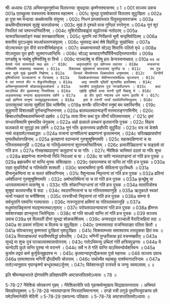 श्रीः
अध्यायः 078
अभिमन्युमनुशोच्य विलपन्त्याः सुभद्रायाः कृष्णेनाश्वासनम् ॥ 1 ॥
001	सञ्जय उवाच 
001a	एतच्छ्रुत्वा वचस्तस्य केशवस्य महात्मनः ।
001c	सुभद्रा पुत्रशोकार्ता विललाप सुदुःखिता ॥
002a	हा पुत्रा मम मन्दायाः कथमेत्यासि संयुगम् ।
002c	निधनं प्राप्तवांस्तात पितुस्तुल्यपराक्रमः ॥
003a	कथमिन्दीवरश्यामं सुदंष्ट्रं चारुलोचनम् ।
003c	मुखं ते दृश्यते वत्स गुण्ठितं रणरेणुना ॥
004a	नूनं शूरं निपतितं त्वां पश्यन्त्यनिवर्तिनम् ।
004c	सुशिरोग्रीवबाह्वंसं व्यूढोरस्कं नतोदरम् ॥
005a	चारूपचितसर्वाङ्गं स्वक्षं शस्त्रक्षताचितम् ।
005c	भूतानि त्वां निरीक्षन्ते भूमौ चन्द्रमिवोदितम् ॥
006a	शयनीयं पुराऽध्युष्य स्पर्ध्यास्तरणसंवृतम् ।
006c	भूमावद्य कथं शेषे विप्रविद्धः सुखोचितः ॥
007a	योऽन्वास्यत पुरा वीरो वरस्त्रीभिर्महाभुजः ।
007c	कथमन्वास्यते सोऽद्य शिवाभिः पतितो मृधे ॥
008a	योऽस्तूयत पुरा हृष्टैः सूतमागधवन्दिभिः ।
008c	सोऽद्य क्रव्याद्गणैर्घोरैर्विनदद्भिरुपास्येत ॥
009a	पाण्डवेषु च नाथेषु वृष्णिवीरेषु वा विभो ।
009c	पाञ्चालेषु च वीरेषु हतः केनास्यनाथवत् ॥
010a	`यत्र त्वं केशवे नाथे सत्यनाथो यथा हतः ।'
010c	अतृप्तदर्शना पुत्र दर्शनस्य तवानघ ।
010e	मन्दभाग्या गमिष्यामि व्यक्तमद्य यमक्षयम् ॥
011a	विशालाक्षं सुकेशान्तं चारुवाक्यं सुगन्धि च ।
011c	तव पुत्र कदा भूयो मुखं द्रक्ष्यामि निर्व्रणम् ॥
012a	धिग्बलं भीमसेनस्य धिक्पार्थस्य धनुष्मताम् ।
012c	धिग्वीर्यं वृष्णिवीराणां पाञ्चालानां च धिग्बलम् ॥
013a	धिक्केकयांस्तथा चेदीन्मत्स्यांश्चैवाथ सृञ्जयान् ।
013c	ये त्वां रणगतं वीरं न शेकुरभिरक्षितुम् ॥
014a	अद्य पश्यामि पृथिवीं शून्यामिव हतत्विषम् ।
014c	अभिमन्युमपश्यन्ती शोकव्याकुललोचना ॥
015a	स्वस्रीयं वासुदेवस्य पुत्रं गाण्डवीधन्वनः ।
015c	कथं त्वाऽतिरथं वीरं द्रक्ष्याम्यद्य निपातितम् ॥
016a	एह्येहि तृषितो वत्स स्तनौ पूर्णौ पिबाशु मे ।
016c	अङ्कमारुह्य मन्दाया ह्यतृप्तायाश्च दर्शने ॥
017a	हा वीर दृष्टो नष्टश्च धनं स्वप्न इवासि मे ।
017c	अहो ह्यनित्यं मानुष्यं जलबुद्बुदचञ्चलम् ॥
018a	इमां ते तरुणीं भार्यां तवाधिभिरभिप्लुताम् ।
018c	`उत्तरामुत्तमां जात्या सुशीलां प्रिय भाषिणीम् ॥
019a	शनकैः परिरभ्यैनां स्नुषां मम यशस्विनीम् ।
019c	सुकुमारीं विशालाक्षीं पूर्णचन्द्रनिभाननाम् ॥
020a	बालपल्लवतन्वङ्गीं मत्तमातङ्गगामिनीम् ।
020c	बिम्बाधरोष्ठीमबलामभिमन्यो प्रहर्षय ॥
021a	त्वया विना कथं पुत्र जीर्णां पतितमानसाम् ।'
021c	इमां सन्धारयिष्यामि वृषभादिव धेनुकाम् ॥
022a	अहो ह्यकाले प्रस्थानं कृतवानसि पुत्रक ।
022c	विहाय फलकाले मां सुगृद्धां तव दर्शने ॥
023a	नूनं गतिः कृतान्तस्य प्राज्ञैरपि सुदुर्विदा ।
023c	यत्र त्वं केशवे नाथे सङ्ग्रामेऽनाथवद्धतः ॥
024a	यज्वनां दानशीलानां ब्राह्मणानां कृतात्मनाम् ।
024c	चरितब्रह्मचर्याणां पुण्यतीर्थावगाहिनाम् ॥
025a	कृतज्ञानां वदान्यानां गुरुशुश्रूषिणामपि ।
025c	सहस्रदक्षिणानां च या गतिस्तामवाप्नुहि ॥
026a	या गतिर्युध्यमानानां शूराणामनिवर्तिनाम् ।
026c	हत्वारीन्निहतानां च सङ्ग्रामे तां गतिं व्रज ॥
027a	गोसहस्रप्रदातॄणां क्रतुदानां च या गतिः ।
027c	नैवेशिकं चाभिमतं ददतां या गतिः शुभा ॥
028a	ब्राह्मणेभ्यः शरण्येभ्यो निधिं निदधतां च या ।
028c	या चापि न्यस्तदण्डानां तां गतिं व्रज पुत्रक ॥
029a	ब्रह्मचर्येण यां यान्ति मुनयः संशितव्रताः ।
029c	एकपत्न्यश्च यां यान्ति तां गतिं व्रज पुत्रक ॥
030a	राज्ञा सुचरितैर्या च गतिर्भवति शाश्वती ।
030c	चरमाश्रमिणां पुण्यैः सेवितानां पुरःस्थितैः ॥
031a	दीनानुकम्पिनां या च सततं संविभागिनाम् ।
031c	पैशुन्याच्च निवृत्तानां तां गतिं व्रज पुत्रक ॥
032a	व्रतिनां धर्मशीलानां गुरुशुश्रूषिणामपि ।
032c	अमोघातिथिनां या च तां गतिं व्रज पुत्रक ॥
033a	कृच्छ्रेषु या धारयतामात्मानं व्यसनेषु च ।
033c	गतिः शोकाग्निदग्धानां तां गतिं व्रज पुत्रक ॥
034a	मातापित्रोश्च शुश्रूषां कल्पयन्तीह ये सदा ।
034c	स्वदारनिरतानां च या गतिस्तामवाप्नुहि ॥
035a	ऋतुकाले स्वकां भार्यां गच्छतां या मनीषिणाम् ।
035c	परस्त्रीभ्यो निवृत्तानां तां गतिं व्रज पुत्रक ॥
036a	साम्ना ये सर्वभूतानि पश्यन्ति गतमत्सराः ।
036c	नारुन्तुदानां क्षमिणां या गतिस्तामवाप्नुहि ॥
037a	मधुमांसान्निवृत्तानां मदाद्दम्भात्तथाऽनृतात् ।
037c	परोपतापादन्यायात्तां गतिं व्रज पुत्रक ॥
038a	ह्रीमन्तः सर्वशास्त्रज्ञा ज्ञानतृप्ता जितेन्द्रियाः ।
038c	यां गतिं साधवो यान्ति तां गतिं व्रज पुत्रक ॥
039	सञ्जय उवाच 
039a	एवं विलपतीं दीनां सुभद्रां शोककर्शिताम् ।
039c	अन्वपद्यत पाञ्चाली वैराटिसहितां तदा ॥
040a	सा प्रकामं रुदित्वा च विलप्य च सुदुःखिता ।
040c	उन्मत्तवत्तदा राजन्विसञ्ज्ञा पतिता क्षितौ ॥
041a	सोपचारस्तु कृष्णस्तां दुःखितां भृशदुःखितः ।
041c	सिक्त्वाम्भसा समाश्वास्य तत्तदुक्त्वा हितं वचः ॥
042a	विसञ्ज्ञकल्पां रुदतीमपविद्धां प्रवेपतीम् ।
042c	भगिनीं पुण्डरीकाक्ष इदं वचनमब्रवीत् ॥
043a	सुभद्रे मा शुचः पुत्रं पाञ्चाल्याश्वासयोत्तराम् ।
043c	गतोऽभिमन्युः प्रथितां गतिं क्षत्रियपुङ्गवः ॥
044a	ये चान्येऽपि कुले सन्ति पुरुषा नो वरानने ।
044c	सर्वे न ते गतिं यान्ति याऽभिमन्योर्यशस्विनः ॥
045a	कुर्याम तद्वयं कर्म कुर्युर्यत्सुहृदश्च नः ।
045c	कृतवान्यादृगद्यैकस्तव पुत्रो महारथः ॥
046	सञ्जय उवाच 
046a	एवमाश्वास्य भगिनीं द्रौपदीमपि चोत्तराम् ।
046c	पार्थस्यैव महाबाहुः पार्श्वमागादरिन्दमः ॥
047a	ततोऽभ्यनुज्ञाय नृपान्कृष्णो बन्धूंस्तथाऽर्जुनम् ।
047c	विवेशान्तःपुरे राजंस्ते च जग्मुः स्वमालयम् ॥ ॥

इति श्रीमन्महाभारते द्रोणपर्वणि प्रतिज्ञापर्वणि अष्टसप्ततितमोऽध्यायः ॥ 78 ॥

5-78-27 नैवेशिकं सोपकरणं गृहम् । नैवेशिकायेति पाठे गृहाश्रमोन्मुखाय विद्याव्रतस्नाताय । अभिमतं विवाहोपयुक्तम् ॥ 5-78-28 न्यस्तदण्डानां निरस्ताभिमानानाम् । दण्डो स्त्री लगुडे पुमानित्युपक्रम्य दमे यमेऽभिमानेचेति मेदिनी ॥ 5-78-29 एकपत्न्यः पतिव्रताः ॥ 5-78-78 अष्टसप्ततितमोऽध्यायः ॥
